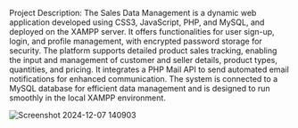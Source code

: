 Project Description:
The Sales Data Management is a dynamic web application developed using CSS3, JavaScript, PHP, and MySQL, and deployed on the XAMPP server. It offers functionalities for user sign-up, login, and profile management, with encrypted password storage for security. The platform supports detailed product sales tracking, enabling the input and management of customer and seller details, product types, quantities, and pricing. It integrates a PHP Mail API to send automated email notifications for enhanced communication. The system is connected to a MySQL database for efficient data management and is designed to run smoothly in the local XAMPP environment.

![Screenshot 2024-12-07 140903](https://github.com/user-attachments/assets/cef5946c-131a-426f-a361-8a71201ceb73)
